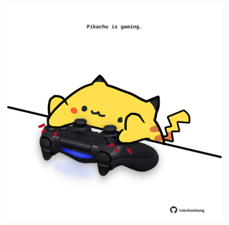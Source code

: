 <!-- built at 31/08/2025, 10:00:27 UTC -->
<p align="center">
  <img width="500" height="500" src="./ReadmeImage.svg">
</p>
